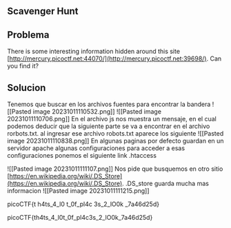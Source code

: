 ## **Scavenger Hunt**

## Problema
There is some interesting information hidden around this site [http://mercury.picoctf.net:44070/](http://mercury.picoctf.net:39698/). Can you find it?
## Solucion

Tenemos que buscar en los archivos fuentes para encontrar la bandera
![[Pasted image 20231011110532.png]]
![[Pasted image 20231011110706.png]]
En el archivo js nos muestra un mensaje, en el cual podemos deducir que la siguiente parte se va a encontrar en el archivo rorbots.txt. al ingresar ese archivo robots.txt aparece los siguiente
![[Pasted image 20231011110838.png]]
En algunas paginas por defecto guardan en un servidor apache algunas configuraciones para acceder a esas configuraciones ponemos el siguiente link .htaccess

![[Pasted image 20231011111107.png]]
Nos pide que busquemos en otro sitio [https://en.wikipedia.org/wiki/.DS_Store](https://en.wikipedia.org/wiki/.DS_Store). .DS_store guarda mucha mas informacion
![[Pasted image 20231011111215.png]]

picoCTF{t
h4ts_4_l0
t_0f_pl4c
3s_2_lO0k
_7a46d25d}

picoCTF{th4ts_4_l0t_0f_pl4c3s_2_lO0k_7a46d25d}